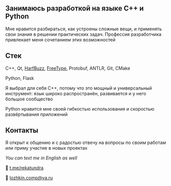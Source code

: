 ## Занимаюсь разработкой на языке C++ и Python
Мне нравится разбираться, как устроены сложные вещи, и применять свои знания в решении практических задач. Профессия разработчика привлекает меня сочетанием этих возможностей

## Стек 
C++, Qt, [HarfBuzz](https://harfbuzz.github.io/), [FreeType](https://freetype.org/), Protobuf, ANTLR, Git, CMake

Python, Flask

Я выбрал для себя C++, потому что это мощный и универсальный инструмент: язык широко распространён, развивается и у него большое сообщество

Python нравится мне своей гибкостью использования и скоростью развёртывания приложений

## Контакты
Я открыт к общению и с радостью отвечу на вопросы по своим работам или приму участие в новых проектах

*You can text me in English as well*

💬 [t.me/rekatundra](https://t.me/rekatundra)

📧  lozhkin.comp@ya.ru
